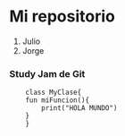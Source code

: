 # Mi repositorio

1. Julio
2. Jorge

### Study Jam de Git

		class MyClase{
		fun miFuncion(){
			print("HOLA MUNDO")
		}
		}